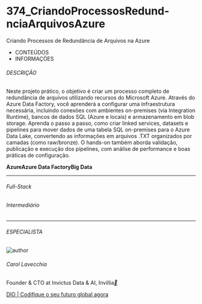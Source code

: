 # 374_CriandoProcessosRedund-nciaArquivosAzure
Criando Processos de Redundância de Arquivos na Azure



- CONTEÚDOS
- INFORMAÇÕES

###### DESCRIÇÃO

Neste projeto prático, o objetivo é criar um processo completo de redundância de arquivos utilizando recursos do Microsoft Azure. Através do Azure Data Factory, você aprenderá a configurar uma infraestrutura necessária, incluindo conexões com ambientes on-premises (via Integration Runtime), bancos de dados SQL (Azure e locais) e armazenamento em blob storage. Aprenda o passo a passo, como criar linked services, datasets e pipelines para mover dados de uma tabela SQL on-premises para o Azure Data Lake, convertendo as informações em arquivos .TXT organizados por camadas (como raw/bronze). O hands-on também aborda validação, publicação e execução dos pipelines, com análise de performance e boas práticas de configuração.

**Azure****Azure Data Factory****Big Data**

------

###### Full-Stack

###### Intermediário

------

###### ESPECIALISTA

![author](https://hermes.dio.me/users/author/photos/61268924-081c-452f-8eab-e2dae323a9ba.jfif)

###### Carol Lavecchia

Founder & CTO at Invictus Data & AI, Invillia[**](https://www.linkedin.com/in/caroline-lavecchia/?originalSubdomain=br)



[DIO | Codifique o seu futuro global agora](https://web.dio.me/lab/criando-processos-de-redundancia-de-arquivos-na-azure/learning/862e8017-637d-4ce1-af70-59785b9f44c2)
